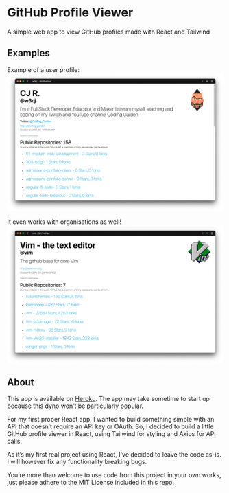 # GitHub Profile Viewer

A simple web app to view GitHub profiles made with React and Tailwind 

## Examples

Example of a user profile: 
![](./example/example_profile.png)

It even works with organisations as well! 
![](./example/example_organization.png)

## About

This app is available on [Heroku](https://github-profiles-tw.herokuapp.com/). The app may take sometime to start up because this dyno won’t be particularly popular.

For my first proper React app, I wanted to build something simple with an API that doesn’t require an API key or OAuth. So, I decided to build a little GitHub profile viewer in React, using Tailwind for styling and Axios for API calls.

As it’s my first real project using React, I’ve decided to leave the code as-is. I will however fix any functionality breaking bugs.

You’re more than welcome to use code from this project in your own works, just please adhere to the MIT License included in this repo. 

